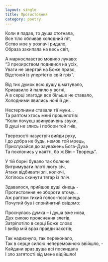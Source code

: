 ```yaml
---
layout: single
title: Протистояння
category: poetry
---
```


Коли я падав, то душа стогнала,  
Все тіло обливав холодний піт,  
Єство моє у розпачі ридало,  
Образа закипала на весь світ,  

А марнославство мовило лукаво:  
“З презирством подивися на усіх,  
Уваги не звертай на Боже право,  
Відстоюй із упертістю свій гріх”.  

Від тих думок всю душу шматувало,  
Кривавило й палило у вогні,  
А в серці злагоди все більше не ставало,  
Холодними явились ночі й дні.  

Нестерпними ставали тії муки...  
Та раптом хтось мені прошепотів:  
“Коли почуєш звинувачень звуки,  
В душі не злись і побори той гнів,  

Тверезості назустріч вийди руху,  
І до добра не будь, немов той мрець,  
Прислухайся до зауважень Бога-Духа  
Та поклонись у каятті, бо ж Він – Творець”.  

У тій борні бувало так болюче  
Витримувати плоті люту січ,  
Атаки відбивати злі, колючі,  
Хотілось скинути тягар із пліч.  

Здавалося, прийшов душі кінець -  
Протистояння не збороти втому...  
Аж раптом тихий голос-посланець  
Почутий був і сприйнятий свідомо:  

Проснулась думка – і душа вже нова,  
Дух силою прояснення злетів,  
Затріпотіло в серці Боже слово  
І вибір мій враз правди захотів;  

Так надихнуло, так переконало,  
Так в серце силою непереможною ввійшло, -  
Кайдани враз душа всі поскидала  
І зло затятості від мене відійшло!  
